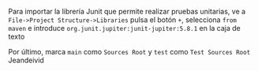 Para importar la librería Junit que permite realizar pruebas unitarias, ve a `File->Project Structure->Libraries` pulsa el botón `+`, selecciona `from maven` e introduce `org.junit.jupiter:junit-jupiter:5.8.1` en la caja de texto

Por último, marca `main` como `Sources Root` y `test` como `Test Sources Root`
Jeandeivid
